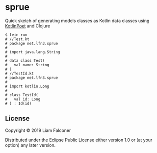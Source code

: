 # sprue

Quick sketch of generating models classes as Kotlin data classes using [KotlinPoet](https://github.com/square/kotlinpoet)
and Clojure

```shell script
$ lein run
# //Test.kt
# package net.lfn3.sprue
# 
# import java.lang.String
# 
# data class Test(
#   val name: String
# )
# //TestId.kt
# package net.lfn3.sprue
# 
# import kotlin.Long
# 
# class TestId(
#   val id: Long
# ) : Id(id)
```

## License

Copyright © 2019 Liam Falconer

Distributed under the Eclipse Public License either version 1.0 or (at
your option) any later version.
